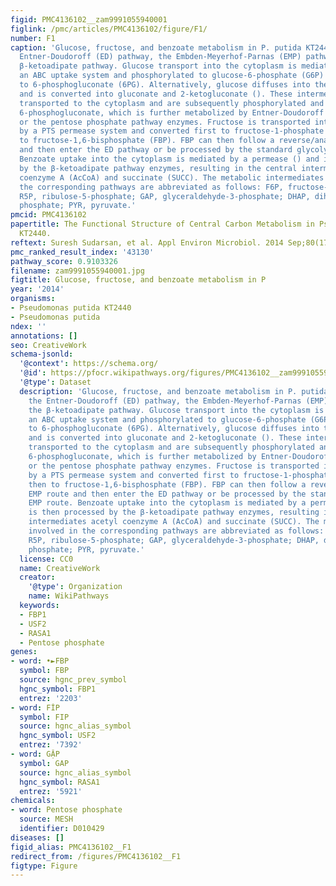 ```yaml
---
figid: PMC4136102__zam9991055940001
figlink: /pmc/articles/PMC4136102/figure/F1/
number: F1
caption: 'Glucose, fructose, and benzoate metabolism in P. putida KT2440 through the
  Entner-Doudoroff (ED) pathway, the Embden-Meyerhof-Parnas (EMP) pathway, and the
  β-ketoadipate pathway. Glucose transport into the cytoplasm is mediated through
  an ABC uptake system and phosphorylated to glucose-6-phosphate (G6P) and further
  to 6-phosphogluconate (6PG). Alternatively, glucose diffuses into the periplasm
  and is converted into gluconate and 2-ketogluconate (). These intermediates are
  transported to the cytoplasm and are subsequently phosphorylated and reduced to
  6-phosphogluconate, which is further metabolized by Entner-Doudoroff pathway enzymes
  or the pentose phosphate pathway enzymes. Fructose is transported into the cytoplasm
  by a PTS permease system and converted first to fructose-1-phosphate (F1P) and then
  to fructose-1,6-bisphosphate (FBP). FBP can then follow a reverse/anabolic EMP route
  and then enter the ED pathway or be processed by the standard glycolytic EMP route.
  Benzoate uptake into the cytoplasm is mediated by a permease () and is then processed
  by the β-ketoadipate pathway enzymes, resulting in the central intermediates acetyl
  coenzyme A (AcCoA) and succinate (SUCC). The metabolic intermediates involved in
  the corresponding pathways are abbreviated as follows: F6P, fructose-6-phosphate;
  R5P, ribulose-5-phosphate; GAP, glyceraldehyde-3-phosphate; DHAP, dihydroxyacetone
  phosphate; PYR, pyruvate.'
pmcid: PMC4136102
papertitle: The Functional Structure of Central Carbon Metabolism in Pseudomonas putida
  KT2440.
reftext: Suresh Sudarsan, et al. Appl Environ Microbiol. 2014 Sep;80(17):5292-5303.
pmc_ranked_result_index: '43130'
pathway_score: 0.9103326
filename: zam9991055940001.jpg
figtitle: Glucose, fructose, and benzoate metabolism in P
year: '2014'
organisms:
- Pseudomonas putida KT2440
- Pseudomonas putida
ndex: ''
annotations: []
seo: CreativeWork
schema-jsonld:
  '@context': https://schema.org/
  '@id': https://pfocr.wikipathways.org/figures/PMC4136102__zam9991055940001.html
  '@type': Dataset
  description: 'Glucose, fructose, and benzoate metabolism in P. putida KT2440 through
    the Entner-Doudoroff (ED) pathway, the Embden-Meyerhof-Parnas (EMP) pathway, and
    the β-ketoadipate pathway. Glucose transport into the cytoplasm is mediated through
    an ABC uptake system and phosphorylated to glucose-6-phosphate (G6P) and further
    to 6-phosphogluconate (6PG). Alternatively, glucose diffuses into the periplasm
    and is converted into gluconate and 2-ketogluconate (). These intermediates are
    transported to the cytoplasm and are subsequently phosphorylated and reduced to
    6-phosphogluconate, which is further metabolized by Entner-Doudoroff pathway enzymes
    or the pentose phosphate pathway enzymes. Fructose is transported into the cytoplasm
    by a PTS permease system and converted first to fructose-1-phosphate (F1P) and
    then to fructose-1,6-bisphosphate (FBP). FBP can then follow a reverse/anabolic
    EMP route and then enter the ED pathway or be processed by the standard glycolytic
    EMP route. Benzoate uptake into the cytoplasm is mediated by a permease () and
    is then processed by the β-ketoadipate pathway enzymes, resulting in the central
    intermediates acetyl coenzyme A (AcCoA) and succinate (SUCC). The metabolic intermediates
    involved in the corresponding pathways are abbreviated as follows: F6P, fructose-6-phosphate;
    R5P, ribulose-5-phosphate; GAP, glyceraldehyde-3-phosphate; DHAP, dihydroxyacetone
    phosphate; PYR, pyruvate.'
  license: CC0
  name: CreativeWork
  creator:
    '@type': Organization
    name: WikiPathways
  keywords:
  - FBP1
  - USF2
  - RASA1
  - Pentose phosphate
genes:
- word: •►FBP
  symbol: FBP
  source: hgnc_prev_symbol
  hgnc_symbol: FBP1
  entrez: '2203'
- word: FİP
  symbol: FIP
  source: hgnc_alias_symbol
  hgnc_symbol: USF2
  entrez: '7392'
- word: GẶP
  symbol: GAP
  source: hgnc_alias_symbol
  hgnc_symbol: RASA1
  entrez: '5921'
chemicals:
- word: Pentose phosphate
  source: MESH
  identifier: D010429
diseases: []
figid_alias: PMC4136102__F1
redirect_from: /figures/PMC4136102__F1
figtype: Figure
---
```

